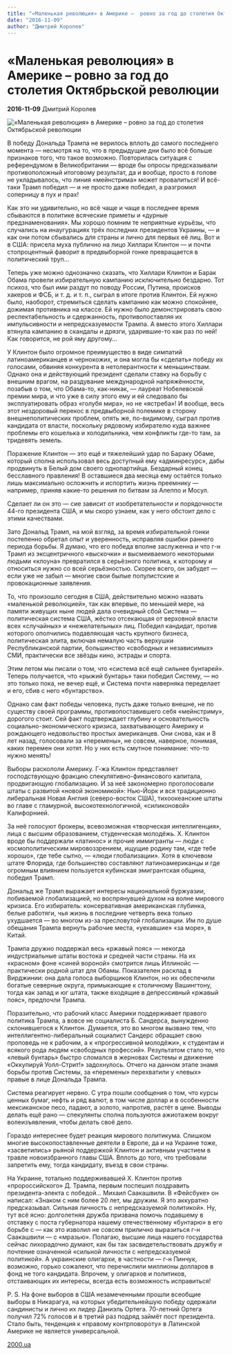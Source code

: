 ```yaml
---
title: "«Маленькая революция» в Америке –  ровно за год до столетия Октябрьской революции"
date: "2016-11-09"
author: "Дмитрий Королев"
---
```


# «Маленькая революция» в Америке –  ровно за год до столетия Октябрьской революции

**2016-11-09** Дмитрий Королев

![«Маленькая революция» в Америке – ровно за год до столетия Октябрьской революции](http://2000.ua/modules/pages/pictures/1000x1000/573_74105790d8e01f9459647f3c09bc0fb2_6573.jpg)

В победу Дональда Трампа не верилось вплоть до самого последнего момента — несмотря на то, что в предыдущие дни было всё больше признаков того, что такое возможно. Повторилась ситуация с референдумом в Великобритании — вроде бы опросы предсказывали противоположный итоговому результат, да и вообще, просто в голове не укладывалось, что линия «мейнстрима» может провалиться! И всё-таки Трамп победил — и не просто даже победил, а разгромил соперницу в пух и прах!

Как это ни удивительно, но всё чаще и чаще в последнее время сбываются в политике всяческие приметы и «дурные предзнаменования». Мы хорошо помним те неприятные курьёзы, что случались на инаугурациях трёх последних президентов Украины, — и как они потом сбывались для страны и лично для первых её лиц. Вот и в США: присела муха публично на лицо Хиллари Клинтон — и почти стопроцентный фаворит в предвыборной гонке превращается в политический труп…

Теперь уже можно однозначно сказать, что Хиллари Клинтон и Барак Обама провели избирательную кампанию исключительно бездарно. Тот психоз, что был ими раздут по поводу России, Путина, происков хакеров и ФСБ, и т. д. и т. п., сыграл в итоге против Клинтон. Ей нужно было, наоборот, стремиться сделать кампанию как можно спокойнее, дожимая противника на классе. Ей нужно было демонстрировать свою респектабельность и сдержанность, противопоставляя их импульсивности и непредсказуемости Трампа. А вместо этого Хиллари втянула кампанию в скандалы и дрязги, ударившие-то как раз по ней! Как говорится, не рой яму другому…

У Клинтон было огромное преимущество в виде симпатий латиноамериканцев и чернокожих, и она могла бы «сделать» победу их голосами, обвиняя конкурента в нетолерантности к меньшинствам. Однако она и действующий президент сделали ставку на борьбу с внешним врагом, на раздувание международной напряжённости, позабыв о том, что Обама-то, как-никак, — лауреат Нобелевской премии мира, и что уже в силу этого ему и ей следовало бы эксплуатировать образ «голубя мира», но не «ястреба»! И вообще, весь этот нездоровый перекос в предвыборной полемике в сторону внешнеполитических проблем, опять же, по-видимому, сыграл против кандидата от власти, поскольку рядовому избирателю куда важнее проблемы его кошелька и холодильника, чем конфликты где-то там, за тридевять земель.

Поражение Клинтон — это ещё и тяжелейший удар по Бараку Обаме, который сполна использовал весь доступный ему «админресурс», дабы продвинуть в Белый дом своего однопартийца. Бездарный конец бесславного правления! В оставшиеся два месяца ему остаётся только лишь максимально осложнить и испортить жизнь преемнику — например, приняв какие-то решения по битвам за Алеппо и Мосул.

Сделает ли он это — сие зависит от изобретательности и порядочности 44-го президента США, и мы скоро узнаем, как у него обстоит дело с этими качествами.

Зато Дональд Трамп, на мой взгляд, за время избирательной гонки постепенно обретал опыт и уверенность, исправляя ошибки раннего периода борьбы. Я думаю, что его победа вполне заслуженна и что г-н Трамп из эксцентричного «выскочки» и высмеиваемого некоторыми людьми «клоуна» превратился в серьёзного политика, к которому и относиться нужно со всей серьёзностью. Скорее всего, он забудет — если уже не забыл — многие свои былые популистские и провокационные заявления.

То, что произошло сегодня в США, действительно можно назвать «маленькой революцией», так как впервые, по меньшей мере, на памяти живущих ныне людей дала очевидный сбой Система — политическая система США, жёстко отсекающая от верховной власти всех «случайных» и «нежелательных» лиц. Победил кандидат, против которого ополчились подавляющая часть крупного бизнеса, политическая элита, включая немалую часть верхушки Республиканской партии, большинство «свободных и независимых» СМИ, практически все звёзды кино, эстрады и спорта.

Этим летом мы писали о том, что «система всё ещё сильнее бунтарей». Теперь получается, что «рыжий бунтарь» таки победил Систему, — но это только пока, не вечер ещё, и Система почти наверняка переделает и его, сбив с него «бунтарство».

Однако сам факт победы человека, пусть даже только внешне, не по существу своей программы, противопоставившего себя «мейнстриму», дорогого стоит. Сей факт подтверждает глубину и основательность социально-экономического кризиса, захватывающего Америку и рождающего недовольство простых американцев. Они снова, как и 8 лет назад, голосовали за «перемены», не совсем, наверное, понимая, каких перемен они хотят. Но у них есть смутное понимание: что-то нужно менять!

Выборы раскололи Америку. Г-жа Клинтон представляет господствующую фракцию спекулятивно-финансового капитала, продвигающую глобализацию. И за неё закономерно проголосовали штаты с развитой «новой экономикой»: Нью-Йорк и вся традиционно либеральная Новая Англия (северо-восток США), тихоокеанские штаты во главе с гламурной, высокотехнологичной, «силиконовой» Калифорнией.

За неё голосуют брокеры, всевозможная «творческая интеллигенция», лица с высшим образованием, студенческая молодёжь. Х. Клинтон вроде бы поддержали «латинос» и прочие иммигранты — люди с космополитическим мировоззрением, ищущие родину там, «где тебе хорошо», где тебе сытно, — «люди глобализации». Хотя в ключевом штате Флорида, где большинство составляют латиноамериканцы и где огромным влиянием пользуется кубинская эмигрантская община, победил Трамп.

Дональд же Трамп выражает интересы национальной буржуазии, побиваемой глобализацией, но воспрянувшей духом на волне мирового кризиса. Его избиратель: консервативная американская глубинка, белые работяги, чья жизнь в последние четверть века только ухудшается — во многом из-за пресловутой глобализации. Им по душе обещания Трампа вернуть рабочие места, «уехавшие» «за море», в Китай.

Трампа дружно поддержал весь «ржавый пояс» — некогда индустриальные штаты востока и средней части страны. На их «красном» фоне «синей вороной» смотрится лишь Иллинойс — практически родной штат для Обамы. Показателен расклад в Вирджинии: она дала голоса выборщиков Клинтон, но их обеспечили богатые северные округа, примыкающие к столичному Вашингтону, тогда как запад и юг штата, также входящие в депрессивный «ржавый пояс», предпочли Трампа.

Поразительно, что рабочий класс Америки поддерживает правого политика Трампа, а вовсе не социалиста Б. Сандерса, вынужденно склонившегося к Клинтон. Думается, это во многом вызвано тем, что интеллигентно-либеральный социалист Сандерс обращает свою проповедь не к рабочим, а к «прогрессивной молодёжи», к студентам и всякого рода людям «свободных профессий». Результатом стало то, что «левый бунтарь» быстро сломался в жерновах Системы и движение «Оккупируй Уолл-Стрит!» задохнулось. Отчего на данном этапе знамя борьбы против Системы, за «перемены» перехватили у «левых» правые в лице Дональда Трампа.

Система реагирует нервно. С утра пошли сообщения о том, что курсы ценных бумаг, нефть и ряд валют, в том числе доллар и в особенности мексиканское песо, падают, а золото, напротив, растёт в цене. Выводы делать ещё рано — спекулянты сполна пользуются ажиотажем вокруг волеизъявления, чтобы делать своё дело.

Гораздо интереснее будет реакция мирового политикума. Слишком многие высокопоставленные деятели в Европе, да и на Украине тоже, «засветились» рьяной поддержкой Клинтон и активным участием в травле новоизбранного главы США. Вплоть до того, что требовали запретить ему, тогда кандидату, въезд в свои страны.

На Украине, тотально поддерживавшей Х. Клинтон против «пророссийского» Д. Трампа, первым поспешил поздравить президента-электа с победой… Михаил Саакашвили. В «Фейсбуке» он написал: «Знаком с ним более 20 лет, мы дружим. Я это аккуратно предсказывал. Сильная личность с непредсказуемой политикой». Ну, тут всё ясно: долголетняя дружба призвана помочь подавшему в отставку с поста губернатора нашему отечественному «бунтарю» в его борьбе с — как это изволил не совсем прилично выразиться г-н Саакашвили — с «мразью». Полагаю, высшие лица нашего государства сейчас лихорадочно думают, как бы так засвидетельствовать дружбу и почтение означенной «сильной личности с непредсказуемой политикой». А украинские олигархи, в частности — г-н Пинчук, возможно, горько сожалеют, что перечислили миллионы долларов в фонд не того кандидата. Впрочем, у олигархов и политиков, отстаивающих их интересы, всегда есть возможность исправиться!

P. S. На фоне выборов в США незамеченными прошли всеобщие выборы в Никарагуа, на которых убедительнейшую победу одержали сандинисты и лично их лидер Даниэль Ортега. 70-летний Ортега получил 72% голосов и в третий раз подряд займёт пост президента. Стало быть, тенденция к «правому контрповороту» в Латинской Америке не является универсальной.

[2000.ua](http://www.2000.ua/)